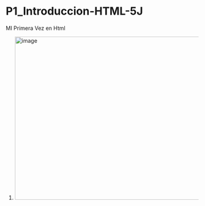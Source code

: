 # P1_Introduccion-HTML-5J
MI Primera Vez en Html
1. <img width="780" height="428" alt="image" src="https://github.com/user-attachments/assets/d1e9035d-15b5-4d49-b114-997d264bb5d5" />
